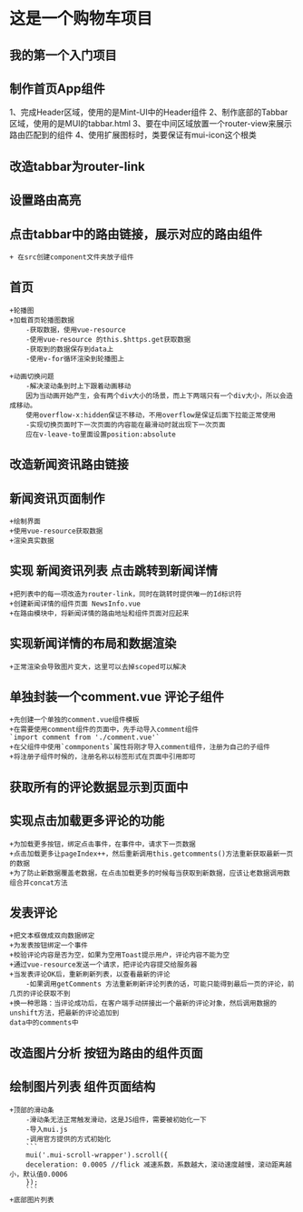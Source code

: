# 这是一个购物车项目

## 我的第一个入门项目

## 制作首页App组件
1、完成Header区域，使用的是Mint-UI中的Header组件
2、制作底部的Tabbar区域，使用的是MUI的tabbar.html
3、要在中间区域放置一个router-view来展示路由匹配到的组件
4、使用扩展图标时，类要保证有mui-icon这个根类

## 改造tabbar为router-link

## 设置路由高亮

## 点击tabbar中的路由链接，展示对应的路由组件
    + 在src创建component文件夹放子组件

## 首页
    +轮播图
    +加载首页轮播图数据
        -获取数据，使用vue-resource
        -使用vue-resource 的this.$https.get获取数据
        -获取到的数据保存到data上
        -使用v-for循环渲染到轮播图上
    
    +动画切换问题
        -解决滚动条到时上下跟着动画移动
        因为当动画开始产生，会有两个div大小的场景，而上下两端只有一个div大小，所以会造成移动。
        使用overflow-x:hidden保证不移动，不用overflow是保证后面下拉能正常使用
        -实现切换页面时下一次页面的内容能在最滑动时就出现下一次页面
        应在v-leave-to里面设置position:absolute

## 改造新闻资讯路由链接

## 新闻资讯页面制作
    +绘制界面
    +使用vue-resource获取数据
    +渲染真实数据

## 实现 新闻资讯列表 点击跳转到新闻详情
    +把列表中的每一项改造为router-link，同时在跳转时提供唯一的Id标识符
    +创建新闻详情的组件页面 NewsInfo.vue
    +在路由模块中，将新闻详情的路由地址和组件页面对应起来

## 实现新闻详情的布局和数据渲染
    +正常渲染会导致图片变大，这里可以去掉scoped可以解决

## 单独封装一个comment.vue 评论子组件
    +先创建一个单独的comment.vue组件模板
    +在需要使用comment组件的页面中，先手动导入comment组件
    `import comment from './comment.vue'`
    +在父组件中使用`commponents`属性将刚才导入comment组件，注册为自己的子组件
    +将注册子组件时候的，注册名称以标签形式在页面中引用即可

## 获取所有的评论数据显示到页面中

## 实现点击加载更多评论的功能
    +为加载更多按钮，绑定点击事件，在事件中，请求下一页数据
    +点击加载更多让pageIndex++，然后重新调用this.getcomments()方法重新获取最新一页的数据
    +为了防止新数据覆盖老数据，在点击加载更多的时候每当获取到新数据，应该让老数据调用数组合并concat方法

## 发表评论
    +把文本框做成双向数据绑定
    +为发表按钮绑定一个事件
    +校验评论内容是否为空，如果为空用Toast提示用户，评论内容不能为空
    +通过vue-resource发送一个请求，把评论内容提交给服务器
    +当发表评论OK后，重新刷新列表，以查看最新的评论
        -如果调用getComments 方法重新刷新评论列表的话，可能只能得到最后一页的评论，前几页的评论获取不到
    +换一种思路：当评论成功后，在客户端手动拼接出一个最新的评论对象，然后调用数据的unshift方法，把最新的评论追加到
    data中的comments中

## 改造图片分析 按钮为路由的组件页面

## 绘制图片列表 组件页面结构
    +顶部的滑动条
        -滑动条无法正常触发滑动，这是JS组件，需要被初始化一下
        -导入mui.js
        -调用官方提供的方式初始化
        ```
        mui('.mui-scroll-wrapper').scroll({
	    deceleration: 0.0005 //flick 减速系数，系数越大，滚动速度越慢，滚动距离越小，默认值0.0006
        });
        ```
    +底部图片列表
